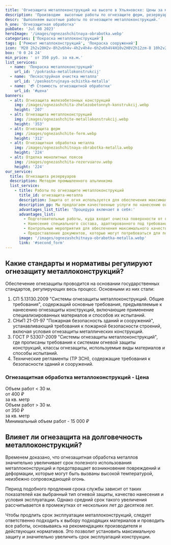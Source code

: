 ```yaml
---
title: 'Огнезащита металлоконструкций на высоте в Ульяновске: Цены за м2'
description: 'Производим  высотные работы по огнезащите ферм, резервуаров и других металлических и железобетонных конструкций. Цены на сайте. Звоните!'
descr: 'Выполняем высотные работы по огнезащите металлоконструкций.'
h_one: 'Огнезащитная обработка'
pubDate: 'Jul 08 2023'
heroImage: '/images/ognezashchitnaya-obrabotka.webp'
categories: ['Покраска металлоконструкций']
tags: ['Ремонт металлоконструкций', 'Покраска сооружений']
icon: 'M20 2h2v20H2v-8h2v6h4v-4h2v4h4v-6h2v6h4V4H10v2H8V2h12zm-8 10h2v2h-2v-2zm-2-2h2v2h-2v-2zm-2 0V8h2v2H8zm-2 2v-2h2v2H6zm0 0H4v2h2v-2zm10-6h2v2h-2V6zm-2 0h-2v2h2V6zm2 4h2v2h-2v-2z'
box: '0 0 24 24'
min_price: ' от 350 руб. за кв.м.'
list_services:
  - name: 'Покраска металлоконструкций'
    url_id: '/pokraska-metallokonstrukcij'
  - name: 'Пескоструйная очистка металла'
    url_id: '/peskostrujnaya-ochistka-metalla'
  - name: '💳 Стоимость огнезащитной обработки'
    url_id: '#цена'
banners:
  - alt: Огнезащита железобетонных конструкций
    img: /images/ognezashchita-zhelezobetonnyh-konstrukcij.webp
    height: '207'
  - alt: Огнезащита металлоконструкций
    img: /images/ognezashchite-metallokonstrukcij.webp
    height: '353'
  - alt: Огнезащита ферм
    img: /images/ognezashchite-ferm.webp
    height: '312'
  - alt: Огнезащитная обработка металла
    img: /images/ognezashchitnaya-obrabotka-metalla.webp
    height: '224'
  - alt: Отделка монолитных поясов
    img: /images/ognezashchita-rezervuarov.webp
    height: '224'
our_service:
  title: Огнезащита резервуаров
  description: Методом промышленного альпинизма
  list_service:
    - title: Работы по огнезащите металлоконструкций
      title_id: огнезащита-металла
      description: Защита от огня используется для обеспечения максимальной безопасности и устойчивости металлоконструкций, находящихся в условиях вероятного воздействия огня и высоких температур.
      description_pp: Мы предлагаем качественные услуги по нанесению огнезащитного покрытия на металлические поверхности разных форм, размеров и типов. Профессионалы имеют богатый опыт и необходимые знания в сфере огнезащиты металлов, а также гарантируют выполнение всех мероприятий по соблюдению нормативов, правил и стандартов.
      advantages_list_title: 'Процедура включает в себя:'
      advantages_list:
        - Подготовительные работы, куда входит очистка поверхности от коррозии и загрязнений, что позволяет обеспечить повышенную адгезию двух материалов.
        - Нанесение специального состава, адаптированного под требования заказчика и соблюдения норм безопасности.
        - Контрольные мероприятия для обеспечения максимального качества.
        - Предоставление документов, которые могут потребоваться для получения необходимых удостоверений и разрешений.
      image: '/images/ognezashchitnaya-obrabotka-metalla.webp'
      link: '#second_form'
---
```


## Какие стандарты и нормативы регулируют огнезащиту металлоконструкций?

Обеспечение огнезащиты проводится на основании государственных стандартов, регулирующих весь процесс. Основными из них стали:

1. СП 5.13130.2009 "Системы огнезащиты металлоконструкций. Общие требования", содержащий основные требования, предъявляемые к нанесению огнезащиты конструкций, включающие применение специализированных материалов и способов их испытаний.
2. СНиП 21-01-97 "Пожарная безопасность зданий и сооружений", устанавливающий требования к пожарной безопасности строений, включая условия огнезащиты металлических конструкций.
3. ГОСТ Р 53307-2009 "Системы огнезащиты металлоконструкций", где прописаны требования к системам огневой защиты конструкций, классы огнезащиты, используемые виды материалов и способы испытаний.
4. Технические регламенты (ТР ЗСН), содержащие требования к безопасности зданий и сооружений.

<div id='цена' class="gradientBg mx-auto my-4 max-w-full rounded-xl p-14 text-center shadow-lg"><h3 class="flex justify-center px-4 pt-6 font-bold lg:text-xl"><div class="text-white">Огнезащитная обработка металлоконструкций - Цена</div></h3><div class="flex flex-wrap justify-center gap-4 py-4"><div class="flex max-w-[350px] flex-col gap-2 rounded-xl bg-gray-200 bg-opacity-30 p-6 text-white shadow-md backdrop-blur-lg backdrop-filter"><div class="text-sm font-semibold">Объем работ &lt; 30 м.</div><div class="text-3xl font-semibold tracking-tight">от 400 ₽</div><div class="font-normal">за кв. метр</div></div><div class="flex max-w-[500px] flex-col gap-2 rounded-xl bg-gray-200 bg-opacity-30 p-6 text-white shadow-md backdrop-blur-lg backdrop-filter"><div class="text-sm font-semibold">Объем работ &gt; 30 м.</div><div class="text-3xl font-semibold tracking-tight">от 350 ₽</div><div class="font-normal">за кв. метр</div></div></div><div class="flex justify-center pb-6">Минимальный объем работ - 15 000 ₽</div></div>

## Влияет ли огнезащита на долговечность металлоконструкций?

Временем доказано, что огнезащитная обработка металлов значительно увеличивает срок полезного использования металлоконструкций и предотвращает возникновение повреждений и деформации, которые могут быть вызваны высокой температурой, неизбежно сопровождающей огонь.

Период подобного продления срока службы зависит от таких показателей как выбранный тип огневой защиты, качество нанесения и условия эксплуатации. Однако средний срок такого увеличения рассчитывается в промежутках от нескольких лет до десятков лет.

Чтобы продлить срок эксплуатации металлоконструкций, следует ответственно подходить к выбору подходящих материалов и проводить все работы, основываясь на рекомендациях производителя и действующих нормативов. Это позволит установить максимальную защиту и значительно увеличить срок эксплуатаций конструкции.
